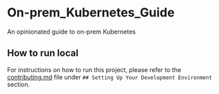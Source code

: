# On-prem_Kubernetes_Guide

An opinionated guide to on-prem Kubernetes

## How to run local

For instructions on how to run this project, please refer to the [contributing.md](./contributing.md) file under `## Setting Up Your Development Environment` section.